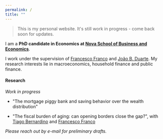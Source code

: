```yaml
---
permalink: /
title: ""
---
```


> This is my personal website. It's still work in progress - come back soon for updates.


I am a **PhD candidate in Economics at [Nova School of Business and Economics](http://novasbe.pt)**.

I work under the supervision of [Francesco Franco](https://www.novasbe.unl.pt/en/faculty-research/faculty/faculty-detail/id/55/francesco-franco) and [João B. Duarte](https://jbduarte.com). My research interests lie in macroeconomics, household finance and public finance.


#### Research

*_Work in progress_*

- "The mortgage piggy bank and saving behavior over the wealth distribution"

- "The fiscal burden of aging: can opening borders close the gap?", with [Tiago Bernardino](https://www.su.se/english/profiles/tibe6711-1.511719) and [Francesco Franco](https://www.novasbe.unl.pt/en/faculty-research/faculty/faculty-detail/id/55/francesco-franco)

_Please reach out by e-mail for preliminary drafts._

